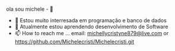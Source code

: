 ola sou michele - 👋
- 👀 Estou muito interresada em programação e banco de dados 
- 🌱 Atualmente estou aprendendo desenvolvimento de Software
- 📫 How to reach me ... email: michellycristyne879@live.com or https://github.com/Michelecristi/Michelecristi.git

<!---
Michelecristi/Michelecristi is a ✨ special ✨ repository because its `README.md` (this file) appears on your GitHub profile.
You can click the Preview link to take a look at your changes.
--->
